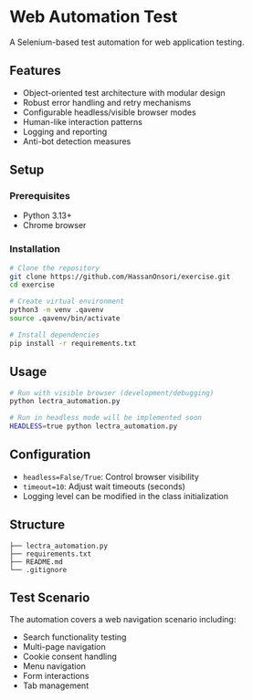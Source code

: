 # Web Automation Test

A Selenium-based test automation for web application testing.

## Features

- Object-oriented test architecture with modular design
- Robust error handling and retry mechanisms
- Configurable headless/visible browser modes
- Human-like interaction patterns
- Logging and reporting
- Anti-bot detection measures

## Setup

### Prerequisites
- Python 3.13+
- Chrome browser

### Installation

```bash
# Clone the repository
git clone https://github.com/HassanOnsori/exercise.git
cd exercise

# Create virtual environment
python3 -m venv .qavenv
source .qavenv/bin/activate

# Install dependencies
pip install -r requirements.txt
```

## Usage

```bash
# Run with visible browser (development/debugging)
python lectra_automation.py

# Run in headless mode will be implemented soon
HEADLESS=true python lectra_automation.py
```

## Configuration

- `headless=False/True`: Control browser visibility
- `timeout=10`: Adjust wait timeouts (seconds)
- Logging level can be modified in the class initialization

## Structure

```
├── lectra_automation.py    
├── requirements.txt        
├── README.md             
└── .gitignore           
```

## Test Scenario

The automation covers a web navigation scenario including:
- Search functionality testing
- Multi-page navigation
- Cookie consent handling
- Menu navigation
- Form interactions
- Tab management
